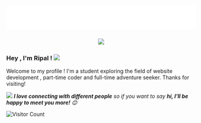 <h1 align="center">
  <img src="https://github.com/ripalnakiya/ripalnakiya/blob/main/Images/name.svg" alt="Ripal Nakiya" />
</h1>

<p align="center">
  <img src="https://readme-typing-svg.herokuapp.com?duration=4000&color=08D9D6&center=true&vCenter=true&lines=Web+developer%F0%9F%92%BB;Love+C%2B%2B+%26+Coffee%E2%98%95;Potterhead%E2%9A%A1">
  </p>

### Hey , I'm Ripal ! <img src="https://media.giphy.com/media/hvRJCLFzcasrR4ia7z/giphy.gif" width="28">

  Welcome to my profile ! I'm a student exploring the field of website development , part-time coder and full-time adventure seeker. Thanks for visiting!
  
 <img src="https://media.giphy.com/media/LnQjpWaON8nhr21vNW/giphy.gif" width="60"> <em><b>I love connecting with different people</b> so if you want to say <b>hi, I'll be happy to meet you more!</b> 😊</em>
 
  
  ![Visitor Count](https://profile-counter.glitch.me/ripalnakiya/count.svg)

